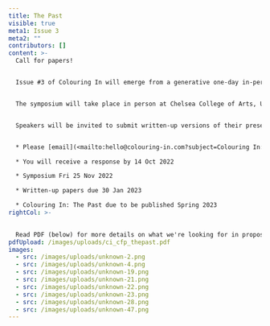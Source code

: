 ```yaml
---
title: The Past
visible: true
meta1: Issue 3
meta2: ""
contributors: []
content: >-
  Call for papers!


  Issue #3 of Colouring In will emerge from a generative one-day in-person symposium in November 2022. Colouring In: The Past is concerned with illustrative strategies that unearth, activate and re-position our relationship to the past. We invite paper or panel proposals on relevant topics, including, but not limited to the themes below. One panel within the day’s schedule will be comprised of papers arising from this call. We are keen to extend the invitation to non-illustrators whose research is concerned with the creation and use of images (and other visual matter) in relation to the past. 


  The symposium will take place in person at Chelsea College of Arts, UAL, London, UK. We are happy to consider online presentations if travel is not possible for individual speakers, but we very much encourage on-site attendance in order to fully participate in the discussion.


  Speakers will be invited to submit written-up versions of their presentations for inclusion in Issue #3 of Colouring In.


  * Please [email](<mailto:hello@colouring-in.com?subject=Colouring In: Call for papers (The Past)>) Abstract proposals of 300 words by 30 Sept 2022

  * You will receive a response by 14 Oct 2022

  * Symposium Fri 25 Nov 2022

  * Written-up papers due 30 Jan 2023

  * Colouring In: The Past due to be published Spring 2023
rightCol: >-
  

  Read PDF (below) for more details on what we're looking for in proposals  [](https://en.wikipedia.org/wiki/%E2%86%93#:~:text=The%20arrow%20symbol%20%E2%86%93%20may,control%20key%2C%20an%20arrow%20key)[](https://en.wikipedia.org/wiki/%E2%86%93#:~:text=The%20arrow%20symbol%20%E2%86%93%20may,control%20key%2C%20an%20arrow%20key)↓↓
pdfUpload: /images/uploads/ci_cfp_thepast.pdf
images:
  - src: /images/uploads/unknown-2.png
  - src: /images/uploads/unknown-4.png
  - src: /images/uploads/unknown-19.png
  - src: /images/uploads/unknown-21.png
  - src: /images/uploads/unknown-22.png
  - src: /images/uploads/unknown-23.png
  - src: /images/uploads/unknown-28.png
  - src: /images/uploads/unknown-47.png
---
```

